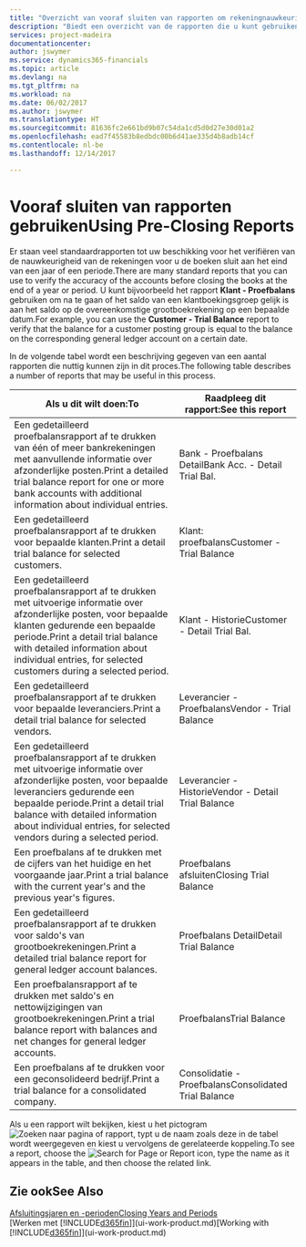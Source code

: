 ```yaml
---
title: "Overzicht van vooraf sluiten van rapporten om rekeningnauwkeurigheid te verifiëren | Microsoft Docs"
description: "Biedt een overzicht van de rapporten die u kunt gebruiken om de nauwkeurigheid te verifiëren van rekeningen voordat de boeken worden gesloten aan het eind van een jaar of een periode."
services: project-madeira
documentationcenter: 
author: jswymer
ms.service: dynamics365-financials
ms.topic: article
ms.devlang: na
ms.tgt_pltfrm: na
ms.workload: na
ms.date: 06/02/2017
ms.author: jswymer
ms.translationtype: HT
ms.sourcegitcommit: 81636fc2e661bd9b07c54da1cd5d0d27e30d01a2
ms.openlocfilehash: ead7f45583b8edbdc00b6d41ae335d4b8adb14cf
ms.contentlocale: nl-be
ms.lasthandoff: 12/14/2017

---
```

# <a name="using-pre-closing-reports"></a><span data-ttu-id="c4059-103">Vooraf sluiten van rapporten gebruiken</span><span class="sxs-lookup"><span data-stu-id="c4059-103">Using Pre-Closing Reports</span></span>
<span data-ttu-id="c4059-104">Er staan veel standaardrapporten tot uw beschikking voor het verifiëren van de nauwkeurigheid van de rekeningen voor u de boeken sluit aan het eind van een jaar of een periode.</span><span class="sxs-lookup"><span data-stu-id="c4059-104">There are many standard reports that you can use to verify the accuracy of the accounts before closing the books at the end of a year or period.</span></span> <span data-ttu-id="c4059-105">U kunt bijvoorbeeld het rapport **Klant - Proefbalans** gebruiken om na te gaan of het saldo van een klantboekingsgroep gelijk is aan het saldo op de overeenkomstige grootboekrekening op een bepaalde datum.</span><span class="sxs-lookup"><span data-stu-id="c4059-105">For example, you can use the **Customer - Trial Balance** report to verify that the balance for a customer posting group is equal to the balance on the corresponding general ledger account on a certain date.</span></span>

<span data-ttu-id="c4059-106">In de volgende tabel wordt een beschrijving gegeven van een aantal rapporten die nuttig kunnen zijn in dit proces.</span><span class="sxs-lookup"><span data-stu-id="c4059-106">The following table describes a number of reports that may be useful in this process.</span></span>

| <span data-ttu-id="c4059-107">Als u dit wilt doen:</span><span class="sxs-lookup"><span data-stu-id="c4059-107">To</span></span> | <span data-ttu-id="c4059-108">Raadpleeg dit rapport:</span><span class="sxs-lookup"><span data-stu-id="c4059-108">See this report</span></span> |
| --- | --- |
| <span data-ttu-id="c4059-109">Een gedetailleerd proefbalansrapport af te drukken van één of meer bankrekeningen met aanvullende informatie over afzonderlijke posten.</span><span class="sxs-lookup"><span data-stu-id="c4059-109">Print a detailed trial balance report for one or more bank accounts with additional information about individual entries.</span></span> |<span data-ttu-id="c4059-110">Bank - Proefbalans Detail</span><span class="sxs-lookup"><span data-stu-id="c4059-110">Bank Acc. - Detail Trial Bal.</span></span> |
| <span data-ttu-id="c4059-111">Een gedetailleerd proefbalansrapport af te drukken voor bepaalde klanten.</span><span class="sxs-lookup"><span data-stu-id="c4059-111">Print a detail trial balance for selected customers.</span></span> |<span data-ttu-id="c4059-112">Klant: proefbalans</span><span class="sxs-lookup"><span data-stu-id="c4059-112">Customer - Trial Balance</span></span> |
| <span data-ttu-id="c4059-113">Een gedetailleerd proefbalansrapport af te drukken met uitvoerige informatie over afzonderlijke posten, voor bepaalde klanten gedurende een bepaalde periode.</span><span class="sxs-lookup"><span data-stu-id="c4059-113">Print a detail trial balance with detailed information about individual entries, for selected customers during a selected period.</span></span> |<span data-ttu-id="c4059-114">Klant - Historie</span><span class="sxs-lookup"><span data-stu-id="c4059-114">Customer - Detail Trial Bal.</span></span> |
| <span data-ttu-id="c4059-115">Een gedetailleerd proefbalansrapport af te drukken voor bepaalde leveranciers.</span><span class="sxs-lookup"><span data-stu-id="c4059-115">Print a detail trial balance for selected vendors.</span></span> |<span data-ttu-id="c4059-116">Leverancier - Proefbalans</span><span class="sxs-lookup"><span data-stu-id="c4059-116">Vendor - Trial Balance</span></span> |
| <span data-ttu-id="c4059-117">Een gedetailleerd proefbalansrapport af te drukken met uitvoerige informatie over afzonderlijke posten, voor bepaalde leveranciers gedurende een bepaalde periode.</span><span class="sxs-lookup"><span data-stu-id="c4059-117">Print a detail trial balance with detailed information about individual entries, for selected vendors during a selected period.</span></span> |<span data-ttu-id="c4059-118">Leverancier - Historie</span><span class="sxs-lookup"><span data-stu-id="c4059-118">Vendor - Detail Trial Balance</span></span> |
| <span data-ttu-id="c4059-119">Een proefbalans af te drukken met de cijfers van het huidige en het voorgaande jaar.</span><span class="sxs-lookup"><span data-stu-id="c4059-119">Print a trial balance with the current year's and the previous year's figures.</span></span> |<span data-ttu-id="c4059-120">Proefbalans afsluiten</span><span class="sxs-lookup"><span data-stu-id="c4059-120">Closing Trial Balance</span></span> |
| <span data-ttu-id="c4059-121">Een gedetailleerd proefbalansrapport af te drukken voor saldo's van grootboekrekeningen.</span><span class="sxs-lookup"><span data-stu-id="c4059-121">Print a detailed trial balance report for general ledger account balances.</span></span> |<span data-ttu-id="c4059-122">Proefbalans Detail</span><span class="sxs-lookup"><span data-stu-id="c4059-122">Detail Trial Balance</span></span> |
| <span data-ttu-id="c4059-123">Een proefbalansrapport af te drukken met saldo's en nettowijzigingen van grootboekrekeningen.</span><span class="sxs-lookup"><span data-stu-id="c4059-123">Print a trial balance report with balances and net changes for general ledger accounts.</span></span> |<span data-ttu-id="c4059-124">Proefbalans</span><span class="sxs-lookup"><span data-stu-id="c4059-124">Trial Balance</span></span> |
| <span data-ttu-id="c4059-125">Een proefbalans af te drukken voor een geconsolideerd bedrijf.</span><span class="sxs-lookup"><span data-stu-id="c4059-125">Print a trial balance for a consolidated company.</span></span> |<span data-ttu-id="c4059-126">Consolidatie - Proefbalans</span><span class="sxs-lookup"><span data-stu-id="c4059-126">Consolidated Trial Balance</span></span> |

<span data-ttu-id="c4059-127">Als u een rapport wilt bekijken, kiest u het pictogram ![Zoeken naar pagina of rapport](media/ui-search/search_small.png "pictogram Zoeken naar pagina of rapport"), typt u de naam zoals deze in de tabel wordt weergegeven en kiest u vervolgens de gerelateerde koppeling.</span><span class="sxs-lookup"><span data-stu-id="c4059-127">To see a report, choose the ![Search for Page or Report](media/ui-search/search_small.png "Search for Page or Report icon") icon, type the name as it appears in the table, and then choose the related link.</span></span>

## <a name="see-also"></a><span data-ttu-id="c4059-128">Zie ook</span><span class="sxs-lookup"><span data-stu-id="c4059-128">See Also</span></span>
[<span data-ttu-id="c4059-129">Afsluitingsjaren en -perioden</span><span class="sxs-lookup"><span data-stu-id="c4059-129">Closing Years and Periods</span></span>](year-close-years-periods.md)  
<span data-ttu-id="c4059-130">[Werken met [!INCLUDE[d365fin](includes/d365fin_md.md)]](ui-work-product.md)</span><span class="sxs-lookup"><span data-stu-id="c4059-130">[Working with [!INCLUDE[d365fin](includes/d365fin_md.md)]](ui-work-product.md)</span></span>


